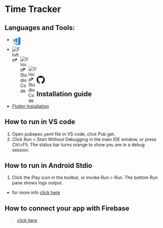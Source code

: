 # Time Tracker




## Languages and Tools:

- [<img align="left" alt="Visual Studio Code" width="26px" src="https://raw.githubusercontent.com/github/explore/80688e429a7d4ef2fca1e82350fe8e3517d3494d/topics/visual-studio-code/visual-studio-code.png" /></br>](https://code.visualstudio.com/)

- [<img align="left" alt="Flutter" width="26px" src="https://cdn.discordapp.com/attachments/814784084513521664/815460145382817802/flutter.png" />](https://flutter.dev/?gclid=Cj0KCQiA-OeBBhDiARIsADyBcE5pjDv-hRYSPjELDa1pPyonGcneG6bCuE6FScpy8BriWn1dp_1bz2UaAojrEALw_wcB&gclsrc=aw.ds)</br>

- [<img align="left" alt="Visual Studio Code" width="26px" src="https://cdn.discordapp.com/attachments/814784084513521664/815462176349356042/icons8-firebase-48.png" />](https://firebase.google.com/)</br>

- [<img align="left" alt="Visual Studio Code" width="26px" src="https://cdn.discordapp.com/attachments/814784084513521664/815463941157289994/image9.png" />](https://developer.android.com/studio?gclid=Cj0KCQiA-OeBBhDiARIsADyBcE5-xs_N9j8w--_etF7fiiRiIgbHihV-uYTqaN814HR_tePwW2t4n5kaAjS0EALw_wcB&gclsrc=aw.ds)</br>

- [<img align="left" alt="GitHub" width="26px" src="https://raw.githubusercontent.com/github/explore/78df643247d429f6cc873026c0622819ad797942/topics/github/github.png" />](https://github.com/)</br>


## Installation guide

- [Flutter Installation](https://flutter.dev/docs/get-started/install)

## How to run in VS code

1. Open pubspec.yaml file in VS code, click Pub get.
2. Click Run > Start Without Debugging in the main IDE window, or press Ctrl+F5. The status bar turns orange to show you are in a debug session.


## How to run in Android Stdio

1. Click the Play icon in the toolbar, or invoke Run > Run. The bottom Run pane shows logs output.


- for more info [click here](https://flutter.dev/docs/development/tools/android-studio)

## How to connect your app with Firebase

>  [click here](https://firebase.google.com/docs/android/setup)
